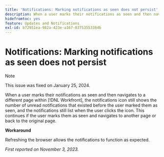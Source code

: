 ```yaml
---
title: 'Notifications: Marking notifications as seen does not persist'
description: When a user marks their notifications as seen and then navigates to a different page within Workfront, the notifications icon still shows the number of unread notifications that existed before the user marked them as seen, and the notifications still list when the user clicks the icon. This continues if the user marks them as seen and navigates to another page or back to the original page.
hidefromtoc: yes
feature: Updates and Notifications
exl-id: b72951ea-982a-423e-a167-03753553384b
---
```

# Notifications: Marking notifications as seen does not persist 

>[!NOTE]
>
>This issue was fixed on January 25, 2024.

When a user marks their notifications as seen and then navigates to a different page within [!DNL Workfront], the notifications icon still shows the number of unread notifications that existed before the user marked them as seen, and the notifications still list when the user clicks the icon. This continues if the user marks them as seen and navigates to another page or back to the original page.

**Workaround**

Refreshing the browser allows the notifications to function as expected.

_First reported on November 3, 2023._
